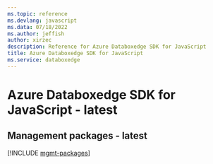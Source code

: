 ```yaml
---
ms.topic: reference
ms.devlang: javascript
ms.data: 07/18/2022
ms.author: jeffish
author: xirzec
description: Reference for Azure Databoxedge SDK for JavaScript
title: Azure Databoxedge SDK for JavaScript
ms.service: databoxedge
---
```

# Azure Databoxedge SDK for JavaScript - latest

## Management packages - latest
[!INCLUDE [mgmt-packages](databoxedge-mgmt-index.md)]
